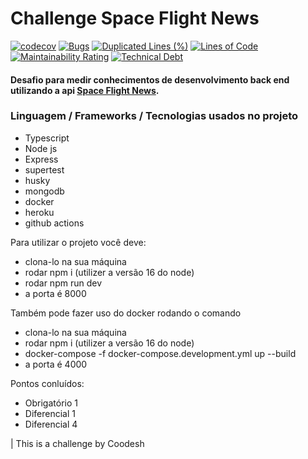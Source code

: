 # Challenge Space Flight News

[![codecov](https://codecov.io/gh/LeoAntunesBrombilla/challenge/branch/main/graph/badge.svg?token=3NSCM4OGJG)](https://codecov.io/gh/LeoAntunesBrombilla/challenge)
[![Bugs](https://sonarcloud.io/api/project_badges/measure?project=LeoAntunesBrombilla_challenge&metric=bugs)](https://sonarcloud.io/summary/new_code?id=LeoAntunesBrombilla_challenge)
[![Duplicated Lines (%)](https://sonarcloud.io/api/project_badges/measure?project=LeoAntunesBrombilla_challenge&metric=duplicated_lines_density)](https://sonarcloud.io/summary/new_code?id=LeoAntunesBrombilla_challenge)
[![Lines of Code](https://sonarcloud.io/api/project_badges/measure?project=LeoAntunesBrombilla_challenge&metric=ncloc)](https://sonarcloud.io/summary/new_code?id=LeoAntunesBrombilla_challenge)
[![Maintainability Rating](https://sonarcloud.io/api/project_badges/measure?project=LeoAntunesBrombilla_challenge&metric=sqale_rating)](https://sonarcloud.io/summary/new_code?id=LeoAntunesBrombilla_challenge)
[![Technical Debt](https://sonarcloud.io/api/project_badges/measure?project=LeoAntunesBrombilla_challenge&metric=sqale_index)](https://sonarcloud.io/summary/new_code?id=LeoAntunesBrombilla_challenge)


#### Desafio para medir conhecimentos de desenvolvimento back end utilizando a api [Space Flight News](https://api.spaceflightnewsapi.net/v3/documentation).

### Linguagem / Frameworks / Tecnologias usados no projeto

- Typescript
- Node js
- Express 
- supertest
- husky
- mongodb
- docker
- heroku
- github actions

Para utilizar o projeto você deve:

- clona-lo na sua máquina
- rodar npm i (utilizer  a versão 16 do node)
- rodar npm run dev
- a porta é 8000

Também pode fazer uso do docker rodando o comando

- clona-lo na sua máquina
- rodar npm i (utilizer  a versão 16 do node)
- docker-compose -f docker-compose.development.yml up --build
- a porta é 4000

Pontos conluídos: 

* Obrigatório 1
* Diferencial 1
* Diferencial 4


| This is a challenge by Coodesh
